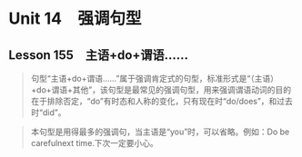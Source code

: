 ﻿ # Unit 14　强调句型
 ## Lesson 155　主语+do+谓语……
 
> 句型“主语+do+谓语……”属于强调肯定式的句型，标准形式是“（主语）+do+谓语+其他”，该句型是最常见的强调句型，用来强调谓语动词的目的在于排除否定，“do”有时态和人称的变化，只有现在时“do/does”，和过去时“did”。

> 本句型是用得最多的强调句，当主语是“you”时，可以省略。例如：Do be carefulnext time.下次一定要小心。


 